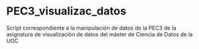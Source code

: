 # PEC3_visualizac_datos
Script correspondiente a la manipulación de datos de la PEC3 de la asignatura de visualización de datos del máster de Ciencia de Datos de la UOC
